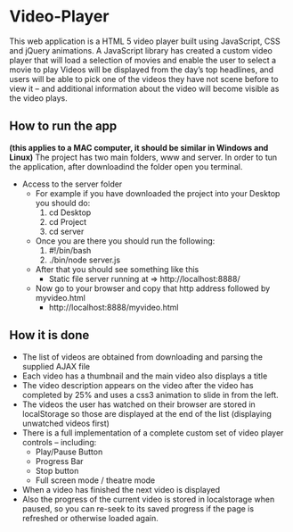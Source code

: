 # Video-Player
This web application is a HTML 5 video player built using JavaScript,  CSS and jQuery animations. 
A JavaScript library has created a custom video player that will load a selection of movies and enable the user to select a movie to play
Videos will be displayed from the day’s top headlines, and users will be able to pick one of the videos they have not scene before to view it – and additional information about the video will become visible as the video plays.
## How to run the app 
**(this applies to a MAC computer, it should be similar in Windows and Linux)**
The project has two main folders, www and server. In order to tun the application, after downloadind the folder open you terminal.
* Access to the server folder
  * For example if you have downloaded the project into your Desktop you should do:
    1. cd Desktop
    2. cd Project
    3. cd server
  * Once you are there you should run the following:
    1. #!/bin/bash
    2. ./bin/node server.js
  * After that you should see something like this
    * Static file server running at => http://localhost:8888/
  * Now go to your browser and copy that http address followed by myvideo.html
    * http://localhost:8888/myvideo.html
## How it is done
* The list of videos are obtained from downloading and parsing the supplied AJAX file
* Each video has a thumbnail and the main video  also displays a title
* The video description appears on the video after the video has completed by 25% and uses a css3 animation to slide in from the left.
* The videos the user has watched on their browser are  stored in localStorage so those
are displayed at the end of the list (displaying unwatched videos first)
* There is a full implementation of a complete custom set of video player controls – including:
  * Play/Pause Button
  * Progress Bar
  * Stop button
  * Full screen mode / theatre mode
* When a video has finished the next video is displayed
* Also the progress of the current video is stored in localstorage when paused, so you can 
re-seek to its saved progress if the page is refreshed or otherwise loaded again.


 
 
    


